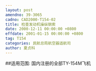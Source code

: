 ```yaml
---
layout: post
amendno: 39-3065
cadno: CAD2000-T154-02
title: 检查发动机操纵钢索
date: 2000-12-11 00:00:00 +0800
effdate: 2001-01-15 00:00:00 +0800
tag: T154
categories: 民航总局航空器适航司
author: 夏贞科
---
```


##适用范围:
国内注册的全部TY-154M飞机

